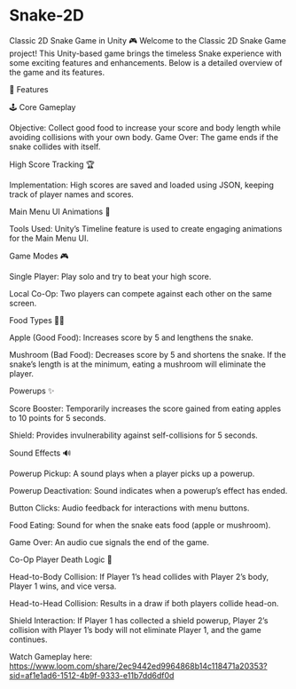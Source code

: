 # Snake-2D
Classic 2D Snake Game in Unity 🎮
Welcome to the Classic 2D Snake Game project! This Unity-based game brings the timeless Snake experience with some exciting features and enhancements. Below is a detailed overview of the game and its features.

🚀 Features

🕹️ Core Gameplay

Objective: Collect good food to increase your score and body length while avoiding collisions with your own body.
Game Over: The game ends if the snake collides with itself.

High Score Tracking 🏆

Implementation: High scores are saved and loaded using JSON, keeping track of player names and scores.

Main Menu UI Animations 🎨

Tools Used: Unity’s Timeline feature is used to create engaging animations for the Main Menu UI.

Game Modes 🎮

Single Player: Play solo and try to beat your high score.

Local Co-Op: Two players can compete against each other on the same screen.

Food Types 🍎🍄

Apple (Good Food): Increases score by 5 and lengthens the snake.

Mushroom (Bad Food): Decreases score by 5 and shortens the snake. If the snake’s length is at the minimum, eating a mushroom will eliminate the player.

Powerups ✨

Score Booster: Temporarily increases the score gained from eating apples to 10 points for 5 seconds.

Shield: Provides invulnerability against self-collisions for 5 seconds.

Sound Effects 🔊

Powerup Pickup: A sound plays when a player picks up a powerup.

Powerup Deactivation: Sound indicates when a powerup’s effect has ended.

Button Clicks: Audio feedback for interactions with menu buttons.

Food Eating: Sound for when the snake eats food (apple or mushroom).

Game Over: An audio cue signals the end of the game.

Co-Op Player Death Logic 👾

Head-to-Body Collision: If Player 1’s head collides with Player 2’s body, Player 1 wins, and vice versa.

Head-to-Head Collision: Results in a draw if both players collide head-on.

Shield Interaction: If Player 1 has collected a shield powerup, Player 2’s collision with Player 1’s body will not eliminate Player 1, and the game continues.

Watch Gameplay here: https://www.loom.com/share/2ec9442ed9964868b14c118471a20353?sid=af1e1ad6-1512-4b9f-9333-e11b7dd6df0d
